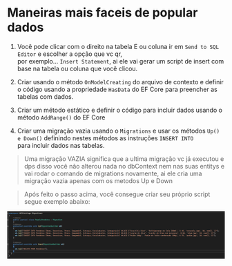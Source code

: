 # Maneiras mais faceis de popular dados

1. Você pode clicar com o direito na tabela E ou coluna ir em `Send to SQL Editor` e escolher a opção que vc qr, <br>
por exemplo... `Insert Statement`, ai ele vai gerar um script de insert com base na tabela ou coluna que você clicou.

2. Criar usando o método `OnModelCreating` do arquivo de contexto e definir o código usando a propriedade `HasData`
do EF Core para preencher as tabelas com dados.

3. Criar um método estático e definir o código para incluir dados usando o método `AddRange()` do EF Core

4. Criar uma migração vazia usando o `Migrations` e usar os métodos `Up() e Down()` definindo nestes
métodos as instruções `INSERT INTO`<br> para  incluir dados nas tabelas.
> Uma migração VAZIA significa que a ultima migração vc já executou e dps disso você não alterou nada no dbContext nem nas suas entitys e vai rodar o comando de migrations novamente, ai ele cria uma migração vazia apenas com os metodos Up e Down 

> Após feito o passo acima, você consegue criar seu próprio script segue exemplo abaixo:

![](./images/populando-tabela-de-produtos.png)